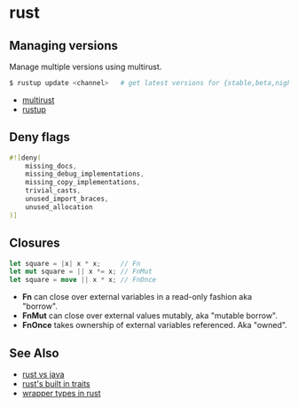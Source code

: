 # rust

## Managing versions
Manage multiple versions using multirust.
```sh
$ rustup update <channel>   # get latest versions for {stable,beta,nightly}
```
- [multirust](https://github.com/brson/multirust)
- [rustup](https://www.rustup.rs/)

## Deny flags
```rust
#![deny(
    missing_docs,
    missing_debug_implementations,
    missing_copy_implementations,
    trivial_casts,
    unused_import_braces,
    unused_allocation
)]
```

## Closures
```rust
let square = |x| x * x;     // Fn
let mut square = || x *= x; // FnMut
let square = move || x * x; // FnOnce
```
- __Fn__ can close over external variables in a read-only fashion aka "borrow".
- __FnMut__ can close over external values mutably, aka "mutable borrow".
- __FnOnce__ takes ownership of external variables referenced. Aka "owned".

## See Also
- [rust vs java](https://llogiq.github.io/2016/02/28/java-rust.html)
- [rust's built in traits](https://llogiq.github.io/2015/07/30/traits.html)
- [wrapper types in rust](http://manishearth.github.io/blog/2015/05/27/wrapper-types-in-rust-choosing-your-guarantees/)
